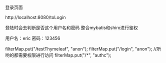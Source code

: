 登录页面

http://localhost:8080/toLogin

登陆时会去判断是否这个用户名和密码
整合mybatis和shiro进行鉴权

用户名：eric
密码：123456


filterMap.put("/testThymeleaf", "anon");
filterMap.put("/login", "anon");
//所哟的都需要权限进行访问
filterMap.put("/*", "authc");
